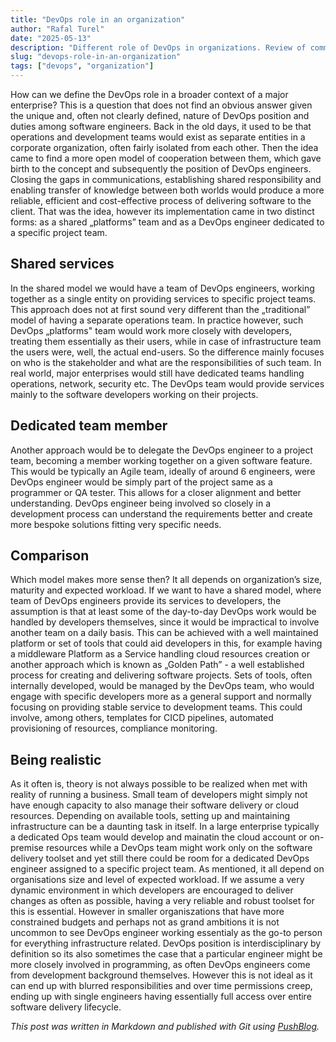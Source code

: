 ```yaml
---
title: "DevOps role in an organization"
author: "Rafal Turel"
date: "2025-05-13"
description: "Different role of DevOps in organizations. Review of common approaches."
slug: "devops-role-in-an-organization"
tags: ["devops", "organization"]
---
```

How can we define the DevOps role in a broader context of a major enterprise? This is a question that does not find an obvious answer given the unique and, often not clearly defined, nature of DevOps position and duties among software engineers.
Back in the old days, it used to be that operations and development teams would exist as separate entities in a corporate organization, often fairly isolated from each other. Then the idea came to find a more open model of cooperation between them, which gave birth to the concept and subsequently the position of DevOps engineers. Closing the gaps in communications, establishing shared responsibility and enabling transfer of knowledge between both worlds would produce a more reliable, efficient and cost-effective process of delivering software to the client. That was the idea, however its implementation came in two distinct forms: as a shared „platforms” team and as a DevOps engineer dedicated to a specific project team.
## Shared services
In the shared model we would have a team of DevOps engineers, working together as a single entity on providing services to specific project teams. This approach does not at first sound very different than the „traditional” model of having a separate operations team. In practice however, such DevOps „platforms" team would work more closely with developers, treating them essentially as their users, while in case of infrastructure team the users were, well, the actual end-users. So the difference mainly focuses on who is the stakeholder and what are the responsibilities of such team. In real world, major enterprises would still have dedicated teams handling operations, network, security etc. The DevOps team would provide services mainly to the software developers working on their projects.
## Dedicated team member
Another approach would be to delegate the DevOps engineer to a project team, becoming a member working together on a given software feature. This would be typically an Agile team, ideally of around 6 engineers, were DevOps engineer would be simply part of the project same as a programmer or QA tester. This allows for a closer alignment and better understanding. DevOps engineer being involved so closely in a development process can understand the requirements better and create more bespoke solutions fitting very specific needs. 
## Comparison
Which model makes more sense then? It all depends on organization’s size, maturity and expected workload. If we want to have a shared model, where team of DevOps engineers provide its services to developers, the assumption is that at least some of the day-to-day DevOps work would be handled by developers themselves, since it would be impractical to involve another team on a daily basis. This can be achieved with a well maintained platform or set of tools that could aid developers in this, for example having a middleware Platform as a Service handling cloud resources creation or another approach which is known as „Golden Path” - a well established process for creating and delivering software projects. Sets of tools, often internally developed, would be managed by the DevOps team, who would engage with specific developers more as a general support and normally focusing on providing stable service to development teams. This could involve, among others, templates for CICD pipelines, automated provisioning of resources, compliance monitoring.
## Being realistic
As it often is, theory is not always possible to be realized when met with reality of running a business. Small team of developers might simply not have enough capacity to also manage their software delivery or cloud resources. Depending on available tools, setting up and maintaining infrastructure can be a daunting task in itself. In a large enterprise typically a dedicated Ops team would develop and mainatin the cloud account or on-premise resources while a DevOps team might work only on the software delivery toolset and yet still there could be room for a dedicated DevOps engineer assigned to a specific project team. As mentioned, it all depend on organisations size and level of expected workload. If we assume a very dynamic environment in which developers are encouraged to deliver changes as often as possible, having a very reliable and robust toolset for this is essential. However in smaller organiszations that have more constrained budgets and perhaps not as grand ambitions it is not uncommon to see DevOps engineer working essentialy as the go-to person for everything infrastructure related. 
DevOps position is interdisciplinary by definition so its also sometimes the case that a particular engineer might be more closely involved in programming, as often DevOps engineers come from development background themselves. However this is not ideal as it can end up with blurred responsibilities and over time permissions creep, ending up with single engineers having essentially full access over entire software delivery lifecycle.

_This post was written in Markdown and published with Git using [PushBlog](https://pushblog.io)._
